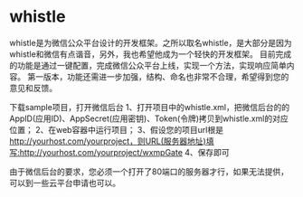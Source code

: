whistle
=======
whistle是为微信公众平台设计的开发框架。之所以取名whistle，是大部分是因为whistle和微信有点谐音，另外，我也希望他成为一个轻快的开发框架。 目前完成的功能是通过一键配置，完成微信公众平台上线，实现一个方法，实现响应简单内容。 第一版本，功能还需进一步加强，结构、命名也非常不合理，希望得到您的意见和反馈。

下载sample项目，打开微信后台
1、打开项目中的whistle.xml，把微信后台的的AppID(应用ID)、AppSecret(应用密钥)、Token(令牌)拷贝到whistle.xml的对应位置；
2、在web容器中运行项目；
3、假设您的项目url根是 http://yourhost.com/yourproject，则URL(服务器地址)填写:http://yourhost.com/yourproject/wxmpGate
4、保存即可

由于微信后台的要求，您必须一个打开了80端口的服务器才行，如果无法提供，可以到一些云平台申请也可以。
